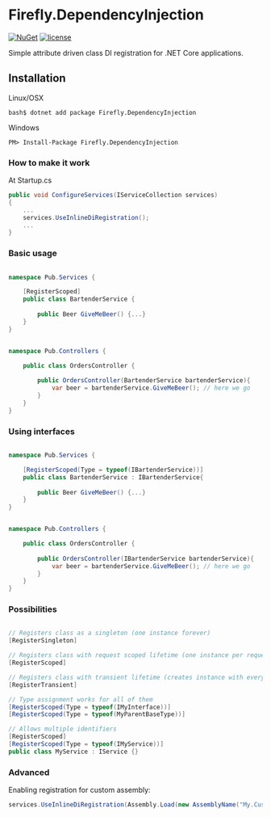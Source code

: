 # Firefly.DependencyInjection

[![NuGet](https://img.shields.io/nuget/v/Firefly.DependencyInjection.svg)](https://www.nuget.org/packages/Firefly.DependencyInjection)
[![license](https://img.shields.io/github/license/mashape/apistatus.svg)]()

Simple attribute driven class DI registration for .NET Core applications.

## Installation

Linux/OSX
```
bash$ dotnet add package Firefly.DependencyInjection
```

Windows
```
PM> Install-Package Firefly.DependencyInjection
```

### How to make it work

At Startup.cs
```cs
public void ConfigureServices(IServiceCollection services)
{
    ...
    services.UseInlineDiRegistration();
    ...
}

```

### Basic usage

```cs

namespace Pub.Services {

    [RegisterScoped]
    public class BartenderService {
        
        public Beer GiveMeBeer() {...}
    } 
}


namespace Pub.Controllers {

    public class OrdersController {
        
        public OrdersController(BartenderService bartenderService){
            var beer = bartenderService.GiveMeBeer(); // here we go
        }
    } 
}

```

### Using interfaces

```cs

namespace Pub.Services {

    [RegisterScoped(Type = typeof(IBartenderService))]
    public class BartenderService : IBartenderService{
        
        public Beer GiveMeBeer() {...}
    } 
}


namespace Pub.Controllers {

    public class OrdersController {
        
        public OrdersController(IBartenderService bartenderService){
            var beer = bartenderService.GiveMeBeer(); // here we go
        }
    } 
}

```

### Possibilities

```cs

// Registers class as a singleton (one instance forever)
[RegisterSingleton]

// Registers class with request scoped lifetime (one instance per request)
[RegisterScoped]

// Registers class with transient lifetime (creates instance with every single call)
[RegisterTransient]

// Type assignment works for all of them
[RegisterScoped(Type = typeof(IMyInterface))]
[RegisterScoped(Type = typeof(MyParentBaseType))]

// Allows multiple identifiers
[RegisterScoped]
[RegisterScoped(Type = typeof(IMyService))]
public class MyService : IService {}

```

### Advanced

 Enabling registration for custom assembly:
 ```cs
 services.UseInlineDiRegistration(Assembly.Load(new AssemblyName("My.Custom.Assembly")));

 ```